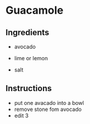 # Guacamole

## Ingredients
* avocado
* lime or lemon

* salt

## Instructions 
* put one avacado into a bowl
* remove stone fom avocado
* edit 3
